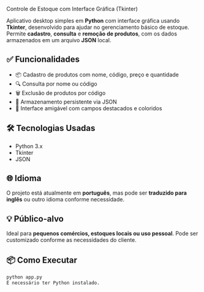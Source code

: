  Controle de Estoque com Interface Gráfica (Tkinter)

Aplicativo desktop simples em **Python** com interface gráfica usando **Tkinter**, desenvolvido para ajudar no gerenciamento básico de estoque. Permite **cadastro**, **consulta** e **remoção de produtos**, com os dados armazenados em um arquivo **JSON** local.

## ✅ Funcionalidades

- 📦 Cadastro de produtos com nome, código, preço e quantidade
- 🔍 Consulta por nome ou código
- 🗑️ Exclusão de produtos por código
- 💾 Armazenamento persistente via JSON
- 🎨 Interface amigável com campos destacados e coloridos


## 🛠️ Tecnologias Usadas

- Python 3.x
- Tkinter
- JSON

## 🌐 Idioma

O projeto está atualmente em **português**, mas pode ser **traduzido para inglês** ou outro idioma conforme necessidade.

## 💡 Público-alvo

Ideal para **pequenos comércios, estoques locais ou uso pessoal**. Pode ser customizado conforme as necessidades do cliente.

## 📦 Como Executar

```bash
python app.py
É necessário ter Python instalado.
